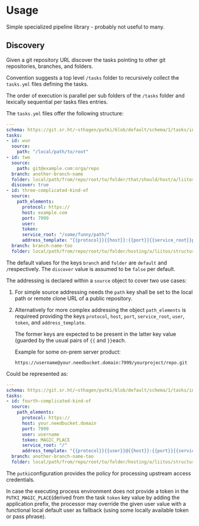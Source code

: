 # Usage

Simple specialized pipeline library - probably not useful to many.

## Discovery

Given a git repository URL discover the tasks pointing to other git repositories, branches, and folders.

Convention suggests a top level `/tasks` folder to recursively collect the `tasks.yml` files defining the tasks.

The order of execution is parallel per sub folders of the `/tasks` folder and lexically sequential per tasks files entries.

The `tasks.yml` files offer the following structure:

```yaml
---
schema: https://git.sr.ht/~sthagen/putki/blob/default/schema/1/tasks/index.json
tasks:
- id: wun
  source:
    path: "/local/path/to/root"
- id: two
  source:
    path: git@example.com:orga/repo
  branch: another-branch-name
  folder: local/path/from/repo/root/to/folder/that/should/host/a/liitos/structures/file
  discover: true
- id: three-complicated-kind-of
  source:
    path_elements:
      protocol: https://
      host: example.com
      port: 7999
      user:
      token:
      service_root: "/some/funny/path/"
      address_template: "{{protocol}}{{host}}:{{port}}{{service_root}}project/orga/repos/repo"
  branch: branch-name-too
  folder: local/path/from/repo/root/to/folder/hosting/a/liitos/structures/file
```

The default values for the keys `branch` and `folder` are `default` and `/`respectively.
The `discover` value is assumed to be `false` per default.

The addressing is declared within a `source` object to cover two use cases:

1. For simple source addressing needs the `path` key shall be set to the local path or remote clone URL of a public repository.
2. Alternatively for more complex addressing the object `path_elements` is requireed providing the keys `protocol`, `host`, `port`, `service_root`, `user`, `token`, and `address_template`.

    The former keys are expected to be present in the latter key value (guarded by the usual pairs of `{{` and `}}`each.

    Example for some on-prem server product:
    ```
    https://username@your.needbucket.domain:7999/yourproject/repo.git
    ```

Could be represented as:
```yaml
---
schema: https://git.sr.ht/~sthagen/putki/blob/default/schema/1/tasks/index.json
tasks:
- id: fourth-complicated-kind-of
  source:
    path_elements:
      protocol: https://
      host: your.needbucket.domain
      port: 7999
      user: username
      token: MAGIC_PLACE
      service_root: "/"
      address_template: "{{protocol}}{{user}}@{{host}}:{{port}}{{service_root}}yourproject/repo.git"
  branch: another-branch-name-too
  folder: local/path/from/repo/root/to/folder/hosting/a/liitos/structures/file
```

The `putki`configuration provides the policy for processing upstream access credentials.

In case the executing process environment does not provide a token in the `PUTKI_MAGIC_PLACE`(derived from the task `token` key value by adding the application prefix, the processor may override the given user value with a functional local default user as fallback (using some locally available token or pass phrase).

